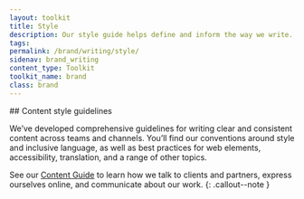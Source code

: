 ```yaml
---
layout: toolkit
title: Style
description: Our style guide helps define and inform the way we write. It strengthens our brand, gives us credibility, and ensures consistency. These guidelines are also a critical resource for anyone at Skylight who creates and edits content.
tags:
permalink: /brand/writing/style/
sidenav: brand_writing
content_type: Toolkit
toolkit_name: brand
class: brand
---
```


<div class="row">
<div class="col-md-9" markdown="1">
## Content style guidelines

We’ve developed comprehensive guidelines for writing clear and consistent content across teams and channels. You’ll find our conventions around style and inclusive language, as well as best practices for web elements, accessibility, translation, and a range of other topics.

See our [Content Guide](/work/toolkits/content-guide/) to learn how we talk to clients and partners, express ourselves online, and communicate about our work.
{: .callout--note }
</div>
</div>
